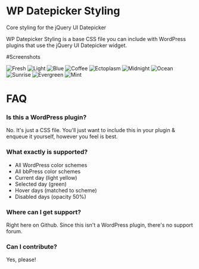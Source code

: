 # WP Datepicker Styling

Core styling for the jQuery UI Datepicker

WP Datepicker Styling is a base CSS file you can include with WordPress plugins that use the jQuery UI Datepicker widget.

#Screenshots

![Fresh](https://github.com/stuttter/wp-datepicker-styling/blob/master/fresh.png?raw=true "Fresh")
![Light](https://github.com/stuttter/wp-datepicker-styling/blob/master/light.png?raw=true "Light")
![Blue](https://github.com/stuttter/wp-datepicker-styling/blob/master/blue.png?raw=true "Blue")
![Coffee](https://github.com/stuttter/wp-datepicker-styling/blob/master/coffee.png?raw=true "Coffee")
![Ectoplasm](https://github.com/stuttter/wp-datepicker-styling/blob/master/ectoplasm.png?raw=true "Ectoplasm")
![Midnight](https://github.com/stuttter/wp-datepicker-styling/blob/master/midnight.png?raw=true "Midnight")
![Ocean](https://github.com/stuttter/wp-datepicker-styling/blob/master/ocean.png?raw=true "Ocean")
![Sunrise](https://github.com/stuttter/wp-datepicker-styling/blob/master/sunrise.png?raw=true "Sunrise")
![Evergreen](https://github.com/stuttter/wp-datepicker-styling/blob/master/evergreen.png?raw=true "Evergreen")
![Mint](https://github.com/stuttter/wp-datepicker-styling/blob/master/mint.png?raw=true "Mint")

# FAQ

### Is this a WordPress plugin?

No. It's just a CSS file. You'll just want to include this in your plugin & enqueue it yourself, however you feel is best.

### What exactly is supported?

* All WordPress color schemes
* All bbPress color schemes
* Current day (light yellow)
* Selected day (green)
* Hover days (matched to scheme)
* Disabled days (opacity 50%)

### Where can I get support?

Right here on Github. Since this isn't a WordPress plugin, there's no support forum.

### Can I contribute?

Yes, please!
